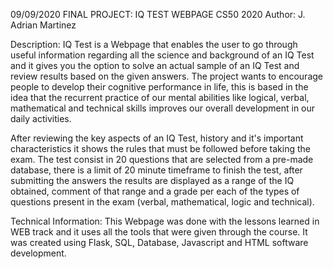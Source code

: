 09/09/2020
FINAL PROJECT: IQ TEST WEBPAGE
CS50 2020
Author: J. Adrian Martinez

Description:
IQ Test is a Webpage that enables the user to go through useful information regarding all the science and background of an IQ Test
and it gives you the option to solve an actual sample of an IQ Test and review results based on the given answers. The project wants to
encourage people to develop their cognitive performance in life, this is based in the idea that the recurrent practice of our mental
abilities like logical, verbal, mathematical and technical skills improves our overall development in our daily activities.

After reviewing the key aspects of an IQ Test, history and it's important characteristics it shows the rules that must be followed
before taking the exam. The test consist in 20 questions that are selected from a pre-made database, there is a limit of 20 minute
timeframe to finish the test, after submitting the answers the results are displayed as a range of the IQ obtained, comment of that
range and a grade per each of the types of questions present in the exam (verbal, mathematical, logic and technical).

Technical Information:
This Webpage was done with the lessons learned in WEB track and it uses all the tools that were given through the course. It was created
using Flask, SQL, Database, Javascript and HTML software development.